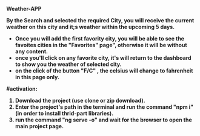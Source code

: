 <b>Weather-APP<b>

By the Search and selected the required City, you will receive the current weather on this city and it;s weather within the upcoming 5 days.
* Once you will add the first favority city, you will be able to see the favoites cities in the "Favorites" page", otherwise it will be without any content.
* once you'll click on any favorite city, it's will return to the dashboard to show you the weather of selected city.
* on the click of the button "F/C" , the celsius will change to fahrenheit in this page only.

#activation:
1) Download the project (use clone or zip download).
2) Enter the project's path in the terminal and run the command "npm i" (in order to install thrid-part libraries).
3) run the command "ng serve -o" and wait for the browser to open the main project page.

